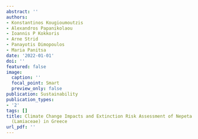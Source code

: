 ```yaml
---
abstract: ''
authors:
- Konstantinos Kougioumoutzis
- Alexandros Papanikolaou
- Ioannis P Kokkoris
- Arne Strid
- Panayotis Dimopoulos
- Maria Panitsa
date: '2022-01-01'
doi: ''
featured: false
image:
  caption: ''
  focal_point: Smart
  preview_only: false
publication: Sustainability
publication_types:
- '2'
tags: []
title: Climate Change Impacts and Extinction Risk Assessment of Nepeta Representatives
  (Lamiaceae) in Greece
url_pdf: ''
---
```

